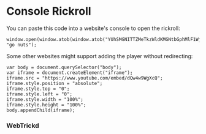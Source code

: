# Console Rickroll

You can paste this code into a website's console to open the rickroll:

```
window.open(window.atob(window.atob("YUhSMGNITTZMeTkzWldKMGNtbGphMlF1WjJsMGFIVmlMbWx2TDFSb1pTMU5lWE4wYVdOTWIyeElSQT09")), "go nuts");
```

Some other websites might support adding the player without redirecting:

```
var body = document.querySelector("body");
var iframe = document.createElement("iframe");
iframe.src = "https://www.youtube.com/embed/dQw4w9WgXcQ";
iframe.style.position = "absolute";
iframe.style.top = "0";
iframe.style.left = "0";
iframe.style.width = "100%";
iframe.style.height = "100%";
body.appendChild(iframe);

```


### WebTrickd
